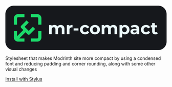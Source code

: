![mr-compact](https://raw.githubusercontent.com/intergrav/mr-compact/main/assets/banner-150h.png)

Stylesheet that makes Modrinth site more compact by using a condensed font and reducing padding and corner rounding, along with some other visual changes

[Install with Stylus](https://github.com/intergrav/mr-compact/raw/main/mr-compact.user.css)
